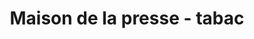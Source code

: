 ---
title: "Maison de la presse - tabac"
url: /cruseilles/maison-de-la-presse-tabac/
shop: marchand de journaux
---